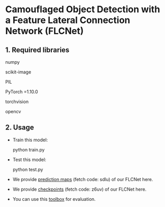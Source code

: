 # Camouflaged Object Detection with a Feature Lateral Connection Network (FLCNet)
## 1. Required libraries
numpy 

scikit-image 

PIL 

PyTorch =1.10.0

torchvision

opencv


## 2. Usage

- Train this model:

  python train.py

- Test this model:

  python test.py

- We provide [prediction maps](https://pan.baidu.com/s/1JpN5IHNiP5poj84_hBwGaQ ) (fetch code: sdlu) of our FLCNet here.

- We provide [checkpoints](https://pan.baidu.com/s/1Zl-am9iBhyB3TxN53VF-yg ) (fetch code: z6uv) of our FLCNet here.

- You can use this [toolbox](https://github.com/DengPingFan/CODToolbox) for evaluation.
